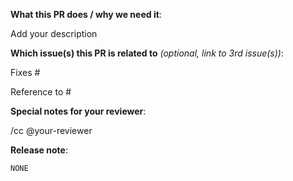 <!--  Thanks for sending a pull request! See below for tips! -->

**What this PR does / why we need it**:

Add your description

**Which issue(s) this PR is related to** _(optional, link to 3rd issue(s))_:

Fixes #

Reference to #

<!-- 填在 Fixes，PR 合并就会关 issue。填在 Reference to 会关联 issue，不会联动关闭。-->

**Special notes for your reviewer**:

/cc @your-reviewer

<!-- Please answer the following questions during the code freeze, and delete this line.
**Code freeze questions**

1. What causes this PR to not be merged before code freeze?
2. Why this PR is absolutely necessary for this version? Paste a screenshot of smoke testing docs if you could.
3. What's the effects after merging it?
4. Is there anyway we can skip this to not affect the overall process?
-->

**Release note**:

<!--  Write your release note:
1. Enter your extended release note in the below block. If the PR requires additional action from users switching to the new release, include the string "action required".
2. If no release note is required, just write "NONE".
-->

```release-note
NONE
```

<!--  Thanks for sending a pull request! Here are some tips:

1. https://github.com/caicloud/engineering/blob/master/guidelines/review_conventions.md      <-- what is the review process looks like
2. https://github.com/caicloud/engineering/blob/master/guidelines/git_commit_conventions.md  <-- how to structure your git commit
3. https://github.com/caicloud/engineering/blob/master/guidelines/caicloud_bot.md            <-- how to work with caicloud bot

Other tips:

If this is your first contribution, read our Getting Started guide https://github.com/caicloud/engineering/blob/master/guidelines/README.md
-->
